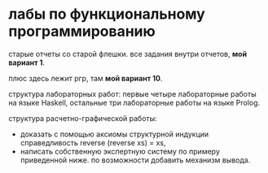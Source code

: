 # лабы по функциональному программированию
старые отчеты со старой флешки. все задания внутри отчетов, **мой вариант 1**.

плюс здесь лежит ргр, там **мой вариант 10**.

структура лабораторных работ: первые четыре лабораторные работы на языке Haskell, остальные три лабораторные работы на языке Prolog.

структура расчетно-графической работы: 
- доказать с помощью аксиомы структурной индукции справедливость reverse (reverse xs) = xs,
- написать собственную экспертную систему по примеру приведенной ниже. по возможности добавить механизм вывода. 
